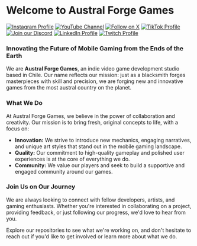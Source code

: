 <h1>Welcome to Austral Forge Games</h1>

<a href="https://instagram.com/australforgegames" target="_blank"><img src="https://img.shields.io/badge/Instagram-Profile-pink" alt="Instagram Profile" /></a>
<a href="https://www.youtube.com/@AustralForgeGames" target="_blank"><img src="https://img.shields.io/badge/YouTube-Channel-red" alt="YouTube Channel" /></a>
<a href="https://x.com/australforge" target="_blank"><img src="https://img.shields.io/twitter/follow/AustralForge?style=social" alt="Follow on X" /></a>
<a href="https://tiktok.com/@australforgegames" target="_blank"><img src="https://img.shields.io/badge/TikTok-Profile-black" alt="TikTok Profile" /></a>
<a href="https://discord.gg/CA72byRBQq" target="_blank"><img src="https://img.shields.io/badge/Discord-Server-blueviolet" alt="Join our Discord" /></a>
<a href="https://www.linkedin.com/company/austral-forge-games" target="_blank"><img src="https://img.shields.io/badge/LinkedIn-Profile-blue" alt="LinkedIn Profile" /></a>
<a href="https://www.twitch.tv/australforgegames" target="_blank"><img src="https://img.shields.io/badge/Twitch-Profile-purple" alt="Twitch Profile" /></a>

<h3>Innovating the Future of Mobile Gaming from the Ends of the Earth</h3>

<p>
  We are <strong>Austral Forge Games</strong>, an indie video game development studio based in Chile. Our name reflects our mission: just as a blacksmith forges masterpieces with skill and precision, we are forging new and innovative games from the most austral country on the planet.
</p>

<h3>What We Do</h3>

<p>
  At Austral Forge Games, we believe in the power of collaboration and creativity. Our mission is to bring fresh, original concepts to life, with a focus on:
</p>

<ul>
  <li><strong>Innovation:</strong> We strive to introduce new mechanics, engaging narratives, and unique art styles that stand out in the mobile gaming landscape.</li>
  <li><strong>Quality:</strong> Our commitment to high-quality gameplay and polished user experiences is at the core of everything we do.</li>
  <li><strong>Community:</strong> We value our players and seek to build a supportive and engaged community around our games.</li>
</ul>

<h3>Join Us on Our Journey</h3>

<p>
  We are always looking to connect with fellow developers, artists, and gaming enthusiasts. Whether you're interested in collaborating on a project, providing feedback, or just following our progress, we'd love to hear from you.
</p>

<p>
  Explore our repositories to see what we're working on, and don't hesitate to reach out if you'd like to get involved or learn more about what we do.
</p>
